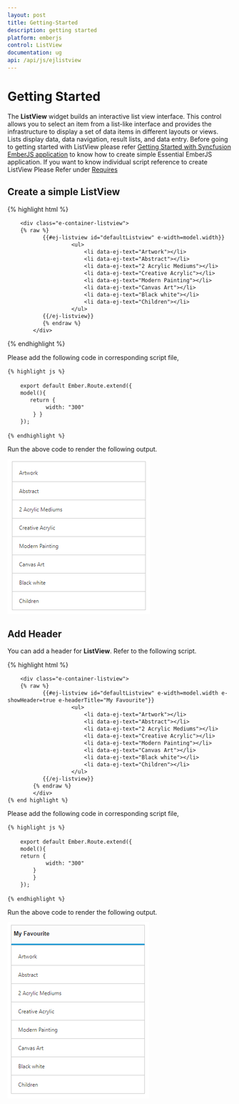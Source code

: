 ```yaml
---
layout: post
title: Getting-Started
description: getting started
platform: emberjs
control: ListView
documentation: ug
api: /api/js/ejlistview
---
```


# Getting Started


The **ListView** widget builds an interactive list view interface. This control allows you to select an item from a list-like interface and provides the infrastructure to display a set of data items in different layouts or views. Lists display data, data navigation, result lists, and data entry.
Before going to getting started with ListView please refer [Getting Started with Syncfusion EmberJS application](https://help.syncfusion.com/emberjs/overview/)  to know how to create simple Essential EmberJS application.
If you want to know individual script reference to create ListView Please Refer under [Requires](https://help.syncfusion.com/api/js/ejlistview/)


## Create a simple ListView

{% highlight html %}

        <div class="e-container-listview">
        {% raw %}
               {{#ej-listview id="defaultListview" e-width=model.width}}
						<ul>
                            <li data-ej-text="Artwork"></li>
                            <li data-ej-text="Abstract"></li>
                            <li data-ej-text="2 Acrylic Mediums"></li>
                            <li data-ej-text="Creative Acrylic"></li>
                            <li data-ej-text="Modern Painting"></li>
                            <li data-ej-text="Canvas Art"></li>
                            <li data-ej-text="Black white"></li>
                            <li data-ej-text="Children"></li>
                        </ul>
			   {{/ej-listview}}
               {% endraw %}
            </div>

{% endhighlight %}


Please add the following code in corresponding script file,


    {% highlight js %}

        export default Ember.Route.extend({
        model(){
           return {
                width: "300"  
            } }
        });

    {% endhighlight %}


Run the above code to render the following output.

![](Getting-Started_images/Getting-Started_img2.png) 

## Add Header

You can add a header for **ListView**. Refer to the following script.


 {% highlight html %}

        <div class="e-container-listview">
        {% raw %}
               {{#ej-listview id="defaultListview" e-width=model.width e-showHeader=true e-headerTitle="My Favourite"}}
						<ul>
                            <li data-ej-text="Artwork"></li>
                            <li data-ej-text="Abstract"></li>
                            <li data-ej-text="2 Acrylic Mediums"></li>
                            <li data-ej-text="Creative Acrylic"></li>
                            <li data-ej-text="Modern Painting"></li>
                            <li data-ej-text="Canvas Art"></li>
                            <li data-ej-text="Black white"></li>
                            <li data-ej-text="Children"></li>
                        </ul>
			   {{/ej-listview}}
            {% endraw %}
            </div>
    {% end highlight %}

Please add the following code in corresponding script file,

    {% highlight js %}

        export default Ember.Route.extend({
        model(){
        return {
                width: "300" 
            }
            }
        });

    {% endhighlight %}



Run the above code to render the following output.

![](Getting-Started_images/Getting-Started_img3.png) 


